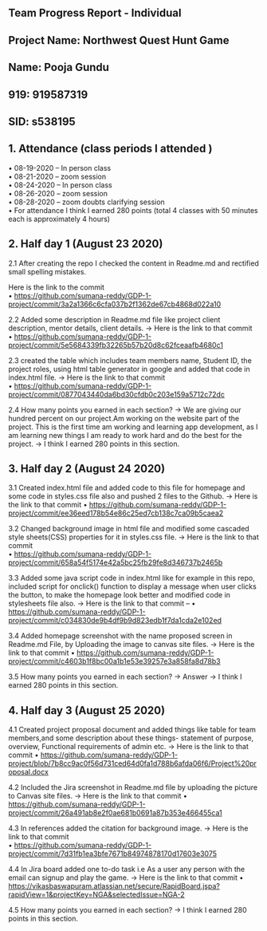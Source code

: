 ## Team Progress Report - Individual

## Project Name: Northwest Quest Hunt Game
## Name: Pooja Gundu
## 919: 919587319
## SID: s538195

## 1. Attendance (class periods I attended )<br>
• 08-19-2020 – In person class<br>
• 08-21-2020 – zoom session<br>
• 08-24-2020 – In person class<br>
• 08-26-2020 – zoom session <br>
• 08-28-2020 – zoom doubts clarifying session <br>
• For attendance I think I earned 280 points (total 4 classes with 50 minutes each is approximately 4 hours)<br>

## 2. Half day 1 (August 23 2020)

2.1 After creating the repo I checked the content in Readme.md and rectified small spelling mistakes.

Here is the link to the commit <br>
• https://github.com/sumana-reddy/GDP-1-project/commit/3a2a1366c6cfa037b2f1362de67cb4868d022a10

2.2 Added some description in Readme.md file like project client description, mentor details, client details. 
-> Here is the link to that commit  <br>
• https://github.com/sumana-reddy/GDP-1-project/commit/5e5684339fb32265b57b20d8c62fceaafb4680c1

2.3 created the table which includes team members name, Student ID, the project roles,
using html table generator in google and added that code in index.html file.
-> Here is the link to that commit  
• https://github.com/sumana-reddy/GDP-1-project/commit/0877043440da6bd30cfdb0c203e159a5712c72dc

2.4 How many points you earned in each section?
-> We are giving our hundred percent on our project.Am working on the website part of the project. 
This is the first time am working and learning app development, 
as I am learning new things I am ready to work hard and do the best for the project.
-> I think I earned 280 points in this section.

## 3. Half day 2 (August 24 2020)

3.1 Created index.html file and added code to this file for homepage and some code in styles.css file also and pushed 2 files to the Github.
-> Here is the link to that commit 
• https://github.com/sumana-reddy/GDP-1-project/commit/ee36eed178b54e86c25ed7cb138c7ca09b5caea2
 
3.2 Changed background image in html file and modified some cascaded style sheets(CSS) properties for it in styles.css file.
-> Here is the link to that commit  
• https://github.com/sumana-reddy/GDP-1-project/commit/658a54f5174e42a5bc25fb29fe8d346737b2465b
 
3.3 Added some java script code in index.html like for example in this repo,
included script for onclick() function to display a message when user clicks the button,
to make the homepage look better and modified code in stylesheets file also.
-> Here is the link to that commit – 
• https://github.com/sumana-reddy/GDP-1-project/commit/c034830de9b4df9b9d823edb1f7da1cda2e102ed
 
3.4 Added homepage screenshot with the name proposed screen in Readme.md File,
by Uploading the image to canvas site files.
-> Here is the link to that commit 
• https://github.com/sumana-reddy/GDP-1-project/commit/c4603b1f8bc00a1b1e53e39257e3a858fa8d78b3
 
3.5 How many points you earned in each section?
-> Answer
-> I think I earned 280 points in this section.

## 4. Half day 3 (August 25 2020)

4.1 Created project proposal document and added things like table for team members,and some description about these things-
statement of purpose, overview, Functional requirements of admin etc.
-> Here is the link to that commit 
• https://github.com/sumana-reddy/GDP-1-project/blob/7b8cc9ac0f56d731ced64d0fa1d788b6afda06f6/Project%20proposal.docx
              
4.2 Included the Jira screenshot in Readme.md file by uploading the picture to Canvas site files.
-> Here is the link to that commit 
• https://github.com/sumana-reddy/GDP-1-project/commit/26a491ab8e2f0ae681b0691a87b353e466455ca1
 
4.3 In references added the citation for background image.
-> Here is the link to that commit  
• https://github.com/sumana-reddy/GDP-1-project/commit/7d31fb1ea3bfe7671b84974878170d17603e3075
 
4.4 In Jira board added one to-do task i.e As a user any person with the email can signup and play the game.
-> Here is the link to that commit
• https://vikasbaswapuram.atlassian.net/secure/RapidBoard.jspa?rapidView=1&projectKey=NGA&selectedIssue=NGA-2

4.5 How many points you earned in each section?
-> I think I earned 280 points in this section.

